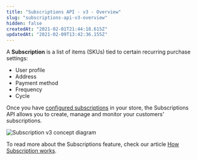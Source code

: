 ```yaml
---
title: "Subscriptions API - v3 - Overview"
slug: "subscriptions-api-v3-overview"
hidden: false
createdAt: "2021-02-01T21:44:18.615Z"
updatedAt: "2021-02-09T13:42:36.155Z"
---
```

A **Subscription** is a list of items (SKUs) tied to certain recurring purchase settings: 

- User profile
- Address
- Payment method
- Frequency
- Cycle

Once you have [configured subscriptions](https://help.vtex.com/tutorial/how-to-configure-subscriptions%20--1FA9dfE7vJqxBna9Nft5Sj) in your store, the Subscriptions API allows you to create, manage and monitor your customers' subscriptions.

![Subscription v3 concept diagram](https://files.readme.io/ed95ea1-2.PNG)

To read more about the Subscriptions feature, check our article [How Subscription works](https://help.vtex.com/tutorial/como-funciona-a-assinatura--frequentlyAskedQuestions_4453).